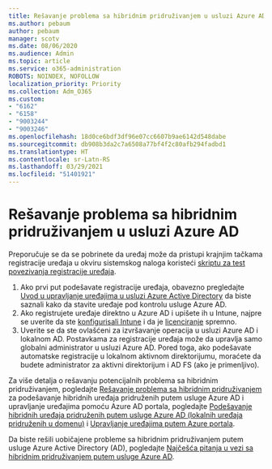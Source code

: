 ```yaml
---
title: Rešavanje problema sa hibridnim pridruživanjem u usluzi Azure AD
ms.author: pebaum
author: pebaum
manager: scotv
ms.date: 08/06/2020
ms.audience: Admin
ms.topic: article
ms.service: o365-administration
ROBOTS: NOINDEX, NOFOLLOW
localization_priority: Priority
ms.collection: Adm_O365
ms.custom:
- "6162"
- "6158"
- "9003244"
- "9003246"
ms.openlocfilehash: 18d0ce6bdf3df96e07cc6607b9ae6142d548dabe
ms.sourcegitcommit: db908b3da2c7a6508a77bf4f2c80afb294fadbd1
ms.translationtype: HT
ms.contentlocale: sr-Latn-RS
ms.lasthandoff: 03/29/2021
ms.locfileid: "51401921"
---
```

# <a name="troubleshoot-hybrid-azure-ad-join"></a>Rešavanje problema sa hibridnim pridruživanjem u usluzi Azure AD

Preporučuje se da se pobrinete da uređaj može da pristupi krajnjim tačkama registracije uređaja u okviru sistemskog naloga koristeći [skriptu za test povezivanja registracije uređaja](https://docs.microsoft.com/samples/azure-samples/testdeviceregconnectivity/testdeviceregconnectivity/).

1. Ako prvi put podešavate registracije uređaja, obavezno pregledajte [Uvod u upravljanje uređajima u usluzi Azure Active Directory](https://docs.microsoft.com/samples/azure-samples/testdeviceregconnectivity/testdeviceregconnectivity/) da biste saznali kako da stavite uređaje pod kontrolu usluge Azure AD.
1. Ako registrujete uređaje direktno u Azure AD i upišete ih u Intune, najpre se uverite da ste [konfigurisali Intune](https://docs.microsoft.com/mem/intune/enrollment/device-enrollment?WT.mc_id=Portal-Microsoft_Azure_Support) i da je [licenciranje](https://docs.microsoft.com/mem/intune/fundamentals/licenses-assign?WT.mc_id=Portal-Microsoft_Azure_Support) spremno.
1. Uverite se da ste ovlašćeni za izvršavanje operacija u usluzi Azure AD i lokalnom AD. Postavkama za registracije uređaja može da upravlja samo globalni administrator u usluzi Azure AD. Pored toga, ako podešavate automatske registracije u lokalnom aktivnom direktorijumu, moraćete da budete administrator za aktivni direktorijum i AD FS (ako je primenljivo).

Za više detalja o rešavanju potencijalnih problema sa hibridnim pridruživanjem, pogledajte [Rešavanje problema sa hibridnim pridruživanjem](https://docs.microsoft.com/azure/active-directory/devices/troubleshoot-hybrid-join-windows-current) za podešavanje hibridnih uređaja pridruženih putem usluge Azure AD i upravljanje uređajima pomoću Azure AD portala, pogledajte [Podešavanje hibridnih uređaja pridruženih putem usluge Azure AD (lokalnih uređaja pridruženih u domenu)](https://docs.microsoft.com/azure/active-directory/devices/hybrid-azuread-join-plan?WT.mc_id=Portal-Microsoft_Azure_Support) i [Upravljanje uređajima putem Azure portala](https://docs.microsoft.com/azure/active-directory/devices/device-management-azure-portal?WT.mc_id=Portal-Microsoft_Azure_Support).

Da biste rešili uobičajene probleme sa hibridnim pridruživanjem putem usluge Azure Active Directory (AD), pogledajte [Najčešća pitanja u vezi sa hibridnim pridruživanjem putem usluge Azure AD](https://docs.microsoft.com/azure/active-directory/devices/faq#hybrid-azure-ad-join-faq).
